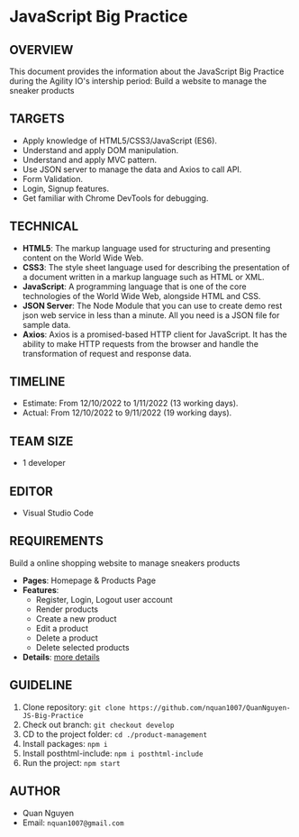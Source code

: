 # JavaScript Big Practice

## OVERVIEW

This document provides the information about the JavaScript Big Practice during the Agility IO's intership period: Build a website to manage the sneaker products

## TARGETS

- Apply knowledge of HTML5/CSS3/JavaScript (ES6).
- Understand and apply DOM manipulation.
- Understand and apply MVC pattern.
- Use JSON server to manage the data and Axios to call API.
- Form Validation.
- Login, Signup features.
- Get familiar with Chrome DevTools for debugging.

## TECHNICAL

- **HTML5**: The markup language used for structuring and presenting content on the World Wide Web.
- **CSS3**: The style sheet language used for describing the presentation of a document written in a markup language such as HTML or XML.
- **JavaScript**: A programming language that is one of the core technologies of the World Wide Web, alongside HTML and CSS.
- **JSON Server**: The Node Module that you can use to create demo rest json web service in less than a minute. All you need is a JSON file for sample data.
- **Axios**: Axios is a promised-based HTTP client for JavaScript. It has the ability to make HTTP requests from the browser and handle the transformation of request and response data.

## TIMELINE

- Estimate: From 12/10/2022 to 1/11/2022 (13 working days).
- Actual: From 12/10/2022 to 9/11/2022 (19 working days).

## TEAM SIZE
- 1 developer

## EDITOR
- Visual Studio Code

## REQUIREMENTS

Build a online shopping website to manage sneakers products

- **Pages**: Homepage & Products Page
- **Features**:
  - Register, Login, Logout user account
  - Render products
  - Create a new product
  - Edit a product
  - Delete a product
  - Delete selected products
- **Details**: [more details](https://docs.google.com/document/d/1f8jtGfmHNcIPWzIwvqTr-uzkCTsNB1m_Ve3t03PFckw/edit)

## GUIDELINE

1. Clone repository: `git clone https://github.com/nquan1007/QuanNguyen-JS-Big-Practice`
2. Check out branch: `git checkout develop`
3. CD to the project folder: `cd ./product-management`
3. Install packages: `npm i`
4. Install posthtml-include: `npm i posthtml-include`
5. Run the project: `npm start`

## AUTHOR
- Quan Nguyen
- Email: `nquan1007@gmail.com`
